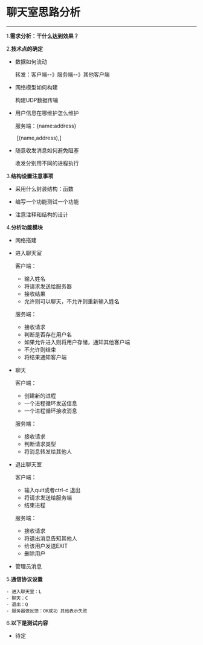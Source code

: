 # 聊天室思路分析

---

1.**需求分析：干什么达到效果？**



2.**技术点的确定**

 - 数据如何流动

   转发：客户端--》服务端--》其他客户端

 - 网络模型如何构建

   构建UDP数据传输

 - 用户信息在哪维护怎么维护

   服务端：{name:address}

   ​				[(name,address),]

 - 随意收发消息如何避免阻塞

   收发分别用不同的进程执行

   

3.**结构设置注意事项**

 * 采用什么封装结构：函数

 * 编写一个功能测试一个功能

 * 注意注释和结构的设计

   

4.**分析功能模块**

- 网络搭建

- 进入聊天室

  客户端：

  - 输入姓名 
  - 将请求发送给服务器
  - 接收结果
  - 允许则可以聊天，不允许则重新输入姓名

  服务端：

  	- 接收请求
  	- 判断是否存在用户名
  	- 如果允许进入则将用户存储，通知其他客户端
  	- 不允许则结束
  	- 将结果通知客户端

- 聊天

  客户端：

  * 创建新的进程
  * 一个进程循环发送信息
  * 一个进程循环接收消息

  服务端：

  - 接收请求
  - 判断请求类型
  - 将消息转发给其他人

- 退出聊天室

  客户端：

  * 输入quit或者ctrl-c 退出
  * 将请求发送给服务端
  * 结束进程

  服务端：

  - 接收请求
  - 将退出消息告知其他人
  - 给该用户发送EXIT
  - 删除用户

- 管理员消息



5.**通信协议设置**

	- 进入聊天室：L
	- 聊天：C
	- 退出：Q
	- 服务器做反馈：OK成功 其他表示失败  

6.**以下是测试内容**

- 待定

    


